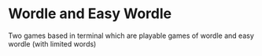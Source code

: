 # Wordle and Easy Wordle
Two games based in terminal which are playable games of wordle and easy wordle (with limited words)
